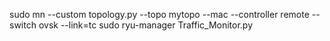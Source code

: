   sudo mn --custom topology.py --topo mytopo --mac --controller remote --switch ovsk --link=tc
  sudo ryu-manager Traffic_Monitor.py 
